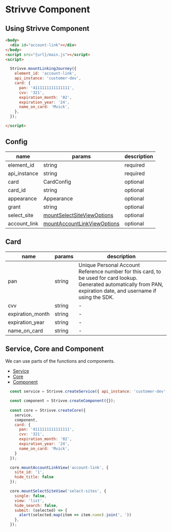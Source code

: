# Strivve Component

## Using Strivve Component

```html
<body>
  <div id="account-link"></div>
</body>
<script src="{url}/main.js"></script>
<script>

  Strivve.mountLinkingJourney({
    element_id: 'account-link',
    api_instance: 'customer-dev',
    card: {
      pan: '4111111111111111',
      cvv: '321',
      expiration_month: '02',
      expiration_year: '24',
      name_on_card: 'Mvick',
    },
  });

</script>
```

## Config

| name | params | description |
|---|---|---|
| element_id | string | required |
| api_instance | string | required |
| card | CardConfig | optional |
| card_id | string | optional |
| appearance | Appearance | optional |
| grant | string | optional |
| select_site | [mountSelectSiteViewOptions](docs/component.md#mountSelectSiteViewcomponent) | optional |
| account_link | [mountAccountLinkViewOptions](docs/component.md#mountAccountLinkViewoptions) | optional |



## Card

| name | params | description |
|---|---|---|
| pan | string | Unique Personal Account Reference number for this card, to be used for card lookup. Generated automatically from PAN, expiration date, and username if using the SDK. |
| cvv | string | - |
| expiration_month | string | - |
| expiration_year | string | - |
| name_on_card | string | - |

## Service, Core and Component
We can use parts of the functions and components.
- [Service](docs/service.md) 
- [Core](docs/core.md) 
- [Component](docs/component.md) 

```js
  const service = Strivve.createService({ api_instance: 'customer-dev' });

  const component = Strivve.createComponent({});
  
  const core = Strivve.createCore({
    service,
    component,
    card: {
      pan: '4111111111111111',
      cvv: '321',
      expiration_month: '02',
      expiration_year: '24',
      name_on_card: 'Mvick',
    }
  });

  core.mountAccountLinkView('account-link', {
    site_id: '1',
    hide_title: false
  });

  core.mountSelectSiteView('select-sites', {
    single: false,
    view: 'list',
    hide_search: false,
    submit: (selected) => {
      alert(selected.map(item => item.name).join(', '))
    },
  });
```
